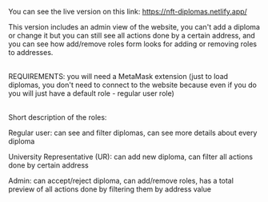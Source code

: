 You can see the live version on this link: https://nft-diplomas.netlify.app/

This version includes an admin view of the website, you can't add a diploma or change it but you can still see all actions done by a certain address, and you can see how add/remove roles form looks for adding or removing roles to addresses. <br><br>


REQUIREMENTS: you will need a MetaMask extension (just to load diplomas, you don't need to connect to the website because even if you do you will just have a default role - regular user role)  <br><br>


Short description of the roles:  

Regular user: can see and filter diplomas, can see more details about every diploma

University Representative (UR): can add new diploma, can filter all actions done by certain address

Admin: can accept/reject diploma, can add/remove roles, has a total preview of all actions done by filtering them by address value
